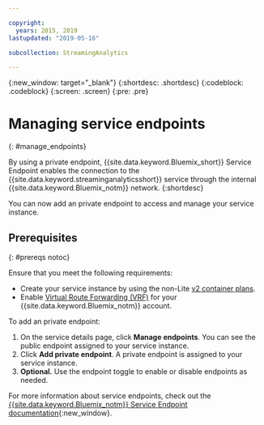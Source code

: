 ```yaml
---

copyright:
  years: 2015, 2019
lastupdated: "2019-05-16"

subcollection: StreamingAnalytics

---
```


<!-- Attribute definitions -->
{:new_window: target="_blank"}
{:shortdesc: .shortdesc}
{:codeblock: .codeblock}
{:screen: .screen}
{:pre: .pre}

# Managing service endpoints
{: #manage_endpoints}

By using a private endpoint, {{site.data.keyword.Bluemix_short}} Service Endpoint enables the connection to the {{site.data.keyword.streaminganalyticsshort}} service through the internal {{site.data.keyword.Bluemix_notm}} network.
{:shortdesc}

You can now add an private endpoint to access and manage your service instance.

## Prerequisites
{: #prereqs notoc}

Ensure that you meet the following requirements:
- Create your service instance by using the non-Lite [v2 container plans](/docs/services/StreamingAnalytics?topic=StreamingAnalytics-service_plans#service_plans).
- Enable [Virtual Route Forwarding (VRF)](/docs/infrastructure/direct-link?topic=direct-link-overview-of-virtual-routing-and-forwarding-vrf-on-ibm-cloud#overview-of-virtual-routing-and-forwarding-vrf-on-ibm-cloud) for your {{site.data.keyword.Bluemix_notm}} account.


To add an private endpoint:

1. On the service details page, click **Manage endpoints**. You can see the public endpoint assigned to your service instance.
2. Click  **Add private endpoint**. A private endpoint is assigned to your service instance.
3. **Optional.** Use the endpoint toggle to enable or disable endpoints as needed.


For more information about service endpoints, check out the [{{site.data.keyword.Bluemix_notm}} Service Endpoint documentation](/docs/account?topic=account-service-endpoints-overview){:new_window}.

